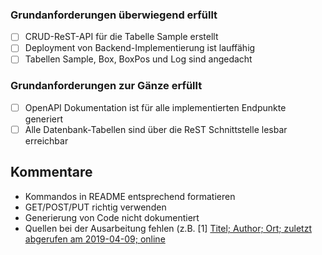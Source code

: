 ### Grundanforderungen überwiegend erfüllt
- [ ] CRUD-ReST-API für die Tabelle Sample erstellt
- [ ] Deployment von Backend-Implementierung ist lauffähig
- [ ] Tabellen Sample, Box, BoxPos und Log sind angedacht

### Grundanforderungen zur Gänze erfüllt
- [ ] OpenAPI Dokumentation ist für alle implementierten Endpunkte generiert
- [ ] Alle Datenbank-Tabellen sind über die ReST Schnittstelle lesbar erreichbar

## Kommentare
* Kommandos in README entsprechend formatieren
* GET/POST/PUT richtig verwenden
* Generierung von Code nicht dokumentiert
* Quellen bei der Ausarbeitung fehlen (z.B. [1] [Titel; Author; Ort; zuletzt abgerufen am 2019-04-09; online](http://link)


